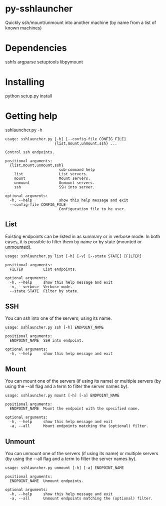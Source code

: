 py-sshlauncher
==============

Quickly ssh/mount/unmount into another machine (by name from a list of known machines)

Dependencies
============

sshfs
argparse
setuptools
libpymount

Installing
==========

python setup.py install

Getting help
============

sshlauncher.py -h

```
usage: sshlauncher.py [-h] [--config-file CONFIG_FILE]
                      {list,mount,unmount,ssh} ...

Control ssh endpoints.

positional arguments:
  {list,mount,unmount,ssh}
                        sub-command help
    list                List servers.
    mount               Mount servers.
    unmount             Unmount servers.
    ssh                 SSH into server.

optional arguments:
  -h, --help            show this help message and exit
  --config-file CONFIG_FILE
                        Configuration file to be user.
```

List
----

Existing endpoints can be listed in as summary or in verbose mode. In both cases, it is possible to filter them by name or by state (mounted or unmounted).

```
usage: sshlauncher.py list [-h] [-v] [--state STATE] [FILTER]

positional arguments:
  FILTER         List endpoints.

optional arguments:
  -h, --help     show this help message and exit
  -v, --verbose  Verbose mode.
  --state STATE  Filter by state.
```

SSH
---

You can ssh into one of the servers, using its name.

```
usage: sshlauncher.py ssh [-h] ENDPOINT_NAME

positional arguments:
  ENDPOINT_NAME  SSH into endpoint.

optional arguments:
  -h, --help     show this help message and exit

```

Mount
-----

You can mount one of the servers (if using its name) or multiple servers (by using the --all flag and a term to filter the server names by).

```
usage: sshlauncher.py mount [-h] [-a] ENDPOINT_NAME

positional arguments:
  ENDPOINT_NAME  Mount the endpoint with the specified name.

optional arguments:
  -h, --help     show this help message and exit
  -a, --all      Mount endpoints matching the (optional) filter.
```

Unmount
-------

You can unmount one of the servers (if using its name) or multiple servers (by using the --all flag and a term to filter the server names by).

```
usage: sshlauncher.py unmount [-h] [-a] ENDPOINT_NAME

positional arguments:
  ENDPOINT_NAME  Unmount endpoints.

optional arguments:
  -h, --help     show this help message and exit
  -a, --all      Unmount endpoints matching the (optional) filter.
```
